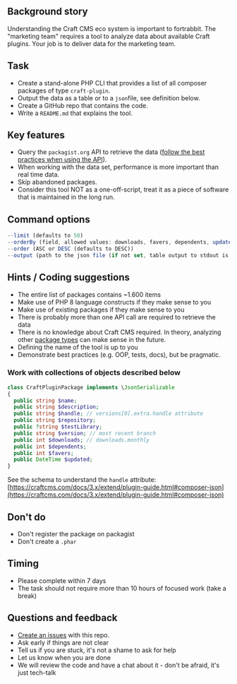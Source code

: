 ## Background story

Understanding the Craft CMS eco system is important to fortrabbit. The "marketing team" requires a tool to analyze data about available Craft plugins. Your job is to deliver data for the marketing team.

## Task

- Create a stand-alone PHP CLI that provides a list of all composer packages of type `craft-plugin`.
- Output the data as a table or to a `json`file, see definition below.
- Create a GitHub repo that contains the code.
- Write a `README.md` that explains the tool.

## Key features

- Query the `packagist.org` API to retrieve the data ([follow the best practices when using the API](https://packagist.org/apidoc)).
- When working with the data set, performance is more important than real time data.
- Skip abandoned packages.
- Consider this tool NOT as a one-off-script, treat it as a piece of software that is maintained in the long run.

## Command options

```jsx
--limit (defaults to 50)
--orderBy (field, allowed values: downloads, favers, dependents, updated (defaults to downloads))
--order (ASC or DESC (defaults to DESC))
--output (path to the json file (if not set, table output to stdout is expected))
```

## Hints / Coding suggestions

- The entire list of packages contains ~1.600 items
- Make use of PHP 8 language constructs if they make sense to you
- Make use of existing packages if they make sense to you
- There is probably more than one API call are required to retrieve the data
- There is no knowledge about Craft CMS required. In theory, analyzing other [package types](https://getcomposer.org/doc/04-schema.md#type) can make sense in the future.
- Defining the name of the tool is up to you
- Demonstrate best practices (e.g. OOP, tests, docs), but be pragmatic.

### Work with collections of objects described below

```php
class CraftPluginPackage implements \JsonSerializable
{
  public string $name;
  public string $description;
  public string $handle; // versions[0].extra.handle attribute
  public string $repository;
  public ?string $testLibrary;
  public string $version; // most recent branch
  public int $downloads; // downloads.monthly
  public int $dependents;
  public int $favers;
  public DateTime $updated;
}
```

See the schema to understand the `handle` attribute: [https://craftcms.com/docs/3.x/extend/plugin-guide.html#composer-json](https://craftcms.com/docs/3.x/extend/plugin-guide.html#composer-json)

## **Don't do**

- Don't register the package on packagist
- Don't create a `.phar`

## Timing

- Please complete within 7 days
- The task should not require more than 10 hours of focused work (take a break)

## Questions and feedback

- [Create an issues](https://github.com/fortrabbit/interview-task-php/issues) with this repo.
- Ask early if things are not clear
- Tell us if you are stuck, it's not a shame to ask for help
- Let us know when you are done
- We will review the code and have a chat about it - don't be afraid, it's just tech-talk
